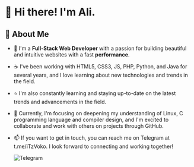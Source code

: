 # 👋 Hi there! I'm Ali.

## 🚀 About Me

- 👀 I'm a **Full-Stack Web Developer** with a passion for building beautiful and intuitive websites with a fast **performance**.

- ☕ I've been working with HTML5, CSS3, JS, PHP, Python, and Java for several years, and I love learning about new technologies and trends in the field.
- ⭐ I'm also constantly learning and staying up-to-date on the latest trends and advancements in the field.

- 🌱 Currently, I'm focusing on deepening my understanding of Linux, C programming language and compiler design, and I'm excited to collaborate and work with others on projects through GitHub.

- 📫 If you want to get in touch, you can reach me on Telegram at t.me/iTzVoko. I look forward to connecting and working together!

    ![Telegram](https://img.shields.io/badge/Telegram-26A5E4?style=for-the-badge&logo=Telegram&logoColor=white)

